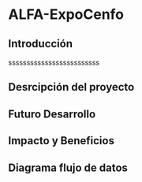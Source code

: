# ALFA-ExpoCenfo

## Introducción
sssssssssssssssssssssssss


## Desrcipción del proyecto


## Futuro Desarrollo


## Impacto y Beneficios


## Diagrama flujo de datos


